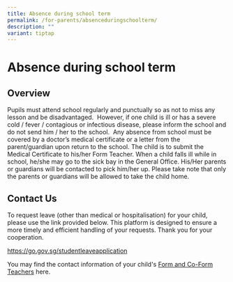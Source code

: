 ```yaml
---
title: Absence during school term
permalink: /for-parents/absenceduringschoolterm/
description: ""
variant: tiptap
---
```

<h1>Absence during school term</h1>
<h2>Overview</h2>
<p>Pupils must attend school regularly and punctually so as not to miss any
lesson and be disadvantaged.&nbsp; However, if one child is ill or has
a severe cold / fever / contagious or infectious disease, please inform
the school and do not send him / her to the school.&nbsp; Any absence from
school must be covered by a doctor’s medical certificate or a letter from
the parent/guardian upon return to the school. The child is to submit the
Medical Certificate to his/her Form Teacher. When a child falls ill while
in school, he/she may go to the sick bay in the General Office. His/Her
parents or guardians will be contacted to pick him/her up. Please take
note that only the parents or guardians will be allowed to take the child
home.</p>
<h2>Contact Us</h2>
<p>To request leave (other than medical or hospitalisation) for your child,
please use the link provided below. This platform is designed to ensure
a more timely and efficient handling of your requests. Thank you for your
cooperation.</p>
<p><a href="https://go.gov.sg/studentleaveapplication" rel="noopener nofollow" target="_blank">https://go.gov.sg/studentleaveapplication</a>
</p>
<p>You may find the contact information of your child's&nbsp;<a href="/our-people/teachingstaff/" rel="noopener noreferrer nofollow" target="_blank">Form and Co-Form Teachers</a>&nbsp;here.</p>